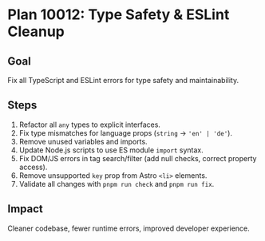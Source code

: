 # Plan 10012: Type Safety & ESLint Cleanup

## Goal

Fix all TypeScript and ESLint errors for type safety and maintainability.

## Steps

1. Refactor all `any` types to explicit interfaces.
2. Fix type mismatches for language props (`string` → `'en' | 'de'`).
3. Remove unused variables and imports.
4. Update Node.js scripts to use ES module `import` syntax.
5. Fix DOM/JS errors in tag search/filter (add null checks, correct property access).
6. Remove unsupported `key` prop from Astro `<li>` elements.
7. Validate all changes with `pnpm run check` and `pnpm run fix`.

## Impact

Cleaner codebase, fewer runtime errors, improved developer experience.
